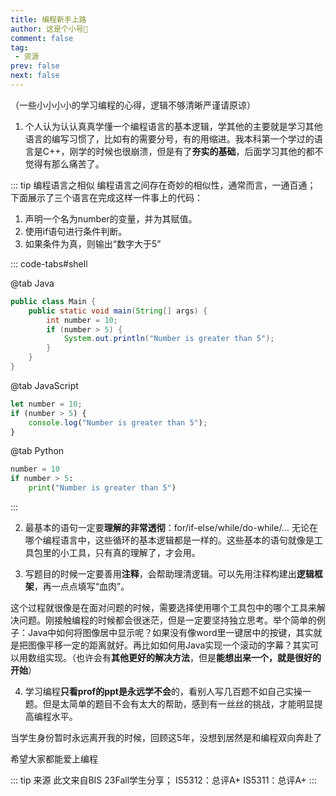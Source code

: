 ```yaml
---
title: 编程新手上路
author: 这是个小号🎺
comment: false
tag:
 - 资源
prev: false
next: false
---
```

（一些小小小小的学习编程的心得，逻辑不够清晰严谨请原谅）

1. 个人认为认认真真学懂一个编程语言的基本逻辑，学其他的主要就是学习其他语言的编写习惯了，比如有的需要分号，有的用缩进。我本科第一个学过的语言是C++，刚学的时候也很崩溃，但是有了**夯实的基础**，后面学习其他的都不觉得有那么痛苦了。

::: tip 编程语言之相似
编程语言之间存在奇妙的相似性，通常而言，一通百通；
下面展示了三个语言在完成这样一件事上的代码：
   1. 声明一个名为number的变量，并为其赋值。
   2. 使用if语句进行条件判断。
   3. 如果条件为真，则输出“数字大于5”

::: code-tabs#shell

@tab Java
```java
public class Main {  
    public static void main(String[] args) {  
        int number = 10;  
        if (number > 5) {  
            System.out.println("Number is greater than 5");  
        }  
    }  
}
```
@tab JavaScript
```javascript
let number = 10;  
if (number > 5) {  
    console.log("Number is greater than 5");  
}
```
@tab Python
```python
number = 10  
if number > 5:  
    print("Number is greater than 5")
```

:::
 
2. 最基本的语句一定要**理解的非常透彻**：for/if-else/while/do-while/… 无论在哪个编程语言中，这些循环的基本逻辑都是一样的。这些基本的语句就像是工具包里的小工具，只有真的理解了，才会用。

3. 写题目的时候一定要善用**注释**，会帮助理清逻辑。可以先用注释构建出**逻辑框架**，再一点点填写“血肉”。

这个过程就很像是在面对问题的时候，需要选择使用哪个工具包中的哪个工具来解决问题。刚接触编程的时候都会很迷茫，但是一定要坚持独立思考。举个简单的例子：Java中如何将图像居中显示呢？如果没有像word里一键居中的按键，其实就是把图像平移一定的距离就好。再比如如何用Java实现一个滚动的字幕？其实可以用数组实现。（也许会有**其他更好的解决方法**，但是**能想出来一个，就是很好的开始**）

4. 学习编程**只看prof的ppt是永远学不会**的，看别人写几百题不如自己实操一题。但是太简单的题目不会有太大的帮助，感到有一丝丝的挑战，才能明显提高编程水平。

当学生身份暂时永远离开我的时候，回顾这5年，没想到居然是和编程双向奔赴了

希望大家都能爱上编程

::: tip 来源
此文来自BIS 23Fall学生分享；
IS5312：总评A+
IS5311：总评A+
:::